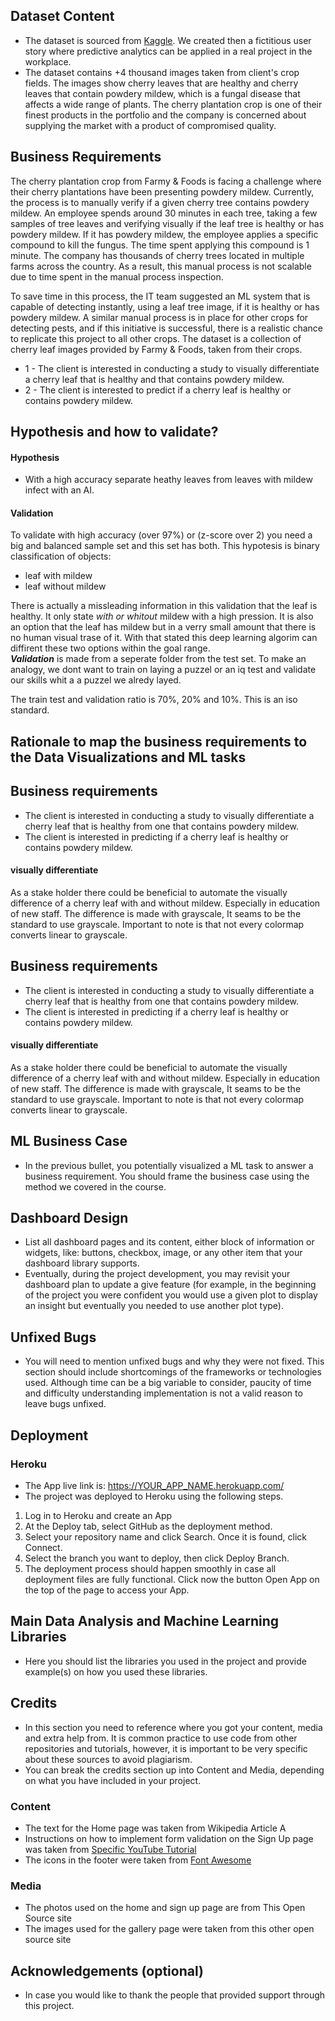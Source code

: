 ## Dataset Content
* The dataset is sourced from [Kaggle](https://www.kaggle.com/codeinstitute/cherry-leaves). We created then a fictitious user story where predictive analytics can be applied in a real project in the workplace.
* The dataset contains +4 thousand images taken from client's crop fields. The images show cherry leaves that are healthy and cherry leaves that contain powdery mildew, which is a fungal disease that affects a wide range of plants. The cherry plantation crop is one of their finest products in the portfolio and the company is concerned about supplying the market with a product of compromised quality.



## Business Requirements
The cherry plantation crop from Farmy & Foods is facing a challenge where their cherry plantations have been presenting powdery mildew. Currently, the process is to manually verify if a given cherry tree contains powdery mildew. An employee spends around 30 minutes in each tree, taking a few samples of tree leaves and verifying visually if the leaf tree is healthy or has powdery mildew. If it has powdery mildew, the employee applies a specific compound to kill the fungus. The time spent applying this compound is 1 minute.  The company has thousands of cherry trees located in multiple farms across the country. As a result, this manual process is not scalable due to time spent in the manual process inspection.

To save time in this process, the IT team suggested an ML system that is capable of detecting instantly, using a leaf tree image, if it is healthy or has powdery mildew. A similar manual process is in place for other crops for detecting pests, and if this initiative is successful, there is a realistic chance to replicate this project to all other crops. The dataset is a collection of cherry leaf images provided by Farmy & Foods, taken from their crops.


* 1 - The client is interested in conducting a study to visually differentiate a cherry leaf that is healthy and that contains powdery mildew.
* 2 - The client is interested to predict if a cherry leaf is healthy or contains powdery mildew.



## Hypothesis and how to validate?
#### Hypothesis
* With a high accuracy separate heathy leaves from leaves with mildew infect with an AI.

#### Validation
To validate with high accuracy (over 97%) or (z-score over 2) you need a big and balanced sample set and this set has both. This hypotesis is binary classification of objects:
* leaf with mildew
* leaf without mildew

There is actually a missleading information in this validation that the leaf is healthy. It only state *with or whitout* mildew with a high pression. 
It is also an option that the leaf has mildew but in a verry small amount that there is no human visual trase of it. With that stated this deep learning algorim 
can diffirent these two options within the goal range.\
***Validation*** is made from a seperate folder from the test set. To make an analogy, we dont want to train on laying a puzzel or an iq test and validate our skills 
whit a a puzzel we alredy layed.

The train test and validation ratio is 70%, 20% and 10%. This is an iso standard.  




## Rationale to map the business requirements to the Data Visualizations and ML tasks

## Business requirements
* The client is interested in conducting a study to visually differentiate a cherry leaf that is healthy from one that contains powdery mildew.
* The client is interested in predicting if a cherry leaf is healthy or contains powdery mildew.

#### visually differentiate
As a stake holder there could be beneficial to automate the visually difference of a cherry leaf with and without mildew. Especially in education of new staff.
The difference is made with grayscale, It seams to be the standard to use grayscale. Important to note is that not every colormap converts linear to grayscale. 


## Business requirements
* The client is interested in conducting a study to visually differentiate a cherry leaf that is healthy from one that contains powdery mildew.
* The client is interested in predicting if a cherry leaf is healthy or contains powdery mildew.

#### visually differentiate
As a stake holder there could be beneficial to automate the visually difference of a cherry leaf with and without mildew. Especially in education of new staff.
The difference is made with grayscale, It seams to be the standard to use grayscale. Important to note is that not every colormap converts linear to grayscale. 



## ML Business Case
* In the previous bullet, you potentially visualized a ML task to answer a business requirement. You should frame the business case using the method we covered in the course.


## Dashboard Design
* List all dashboard pages and its content, either block of information or widgets, like: buttons, checkbox, image, or any other item that your dashboard library supports.
* Eventually, during the project development, you may revisit your dashboard plan to update a give feature (for example, in the beginning of the project you were confident you would use a given plot to display an insight but eventually you needed to use another plot type).


## Unfixed Bugs
* You will need to mention unfixed bugs and why they were not fixed. This section should include shortcomings of the frameworks or technologies used. Although time can be a big variable to consider, paucity of time and difficulty understanding implementation is not a valid reason to leave bugs unfixed.

## Deployment
### Heroku

* The App live link is: https://YOUR_APP_NAME.herokuapp.com/ 
* The project was deployed to Heroku using the following steps.

1. Log in to Heroku and create an App
2. At the Deploy tab, select GitHub as the deployment method.
3. Select your repository name and click Search. Once it is found, click Connect.
4. Select the branch you want to deploy, then click Deploy Branch.
5. The deployment process should happen smoothly in case all deployment files are fully functional. Click now the button Open App on the top of the page to access your App.


## Main Data Analysis and Machine Learning Libraries
* Here you should list the libraries you used in the project and provide example(s) on how you used these libraries.


## Credits 

* In this section you need to reference where you got your content, media and extra help from. It is common practice to use code from other repositories and tutorials, however, it is important to be very specific about these sources to avoid plagiarism. 
* You can break the credits section up into Content and Media, depending on what you have included in your project. 

### Content 

- The text for the Home page was taken from Wikipedia Article A
- Instructions on how to implement form validation on the Sign Up page was taken from [Specific YouTube Tutorial](https://www.youtube.com/)
- The icons in the footer were taken from [Font Awesome](https://fontawesome.com/)

### Media

- The photos used on the home and sign up page are from This Open Source site
- The images used for the gallery page were taken from this other open source site



## Acknowledgements (optional)
* In case you would like to thank the people that provided support through this project.
